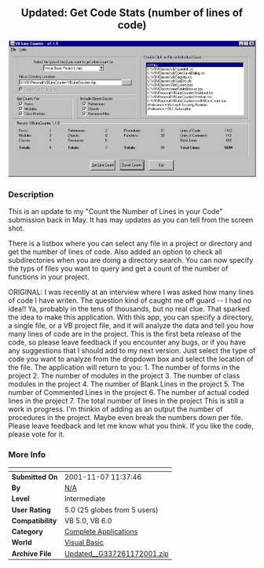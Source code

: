 ﻿<div align="center">

## Updated: Get Code Stats \(number of lines of code\)

<img src="PIC2001117114291380.jpg">
</div>

### Description

This is an update to my "Count the Number of Lines in your Code" submission back in May. It has may updates as you can tell from the screen shot.

There is a listbox where you can select any file in a project or directory and get the number of lines of code. Also added an option to check all subdirectories when you are doing a directory search. You can now specify the typs of files you want to query and get a count of the number of functions in your project.

ORIGINAL: I was recently at an interview where I was asked how many lines of code I have writen. The question kind of caught me off guard -- I had no idea!! Ya, probably in the tens of thousands, but no real clue. That sparked the idea to make this application. With this app, you can specify a directory, a single file, or a VB project file, and it will analyze the data and tell you how many lines of code are in the project. This is the first beta release of the code, so please leave feedback if you encounter any bugs, or if you have any suggestions that I should add to my next version. Just select the type of code you want to analyze from the dropdown box and select the location of the file. The application will return to you: 1. The number of forms in the project 2. The number of modules in the project 3. The number of class modules in the project 4. The number of Blank Lines in the project 5. The number of Commented Lines in the project 6. The number of actual coded lines in the project 7. The total number of lines in the project This is still a work in progress. I'm thinkin of adding as an output the number of procedures in the project. Maybe even break the numbers down per file. Please leave feedback and let me know what you think. If you like the code, please vote for it.
 
### More Info
 


<span>             |<span>
---                |---
**Submitted On**   |2001-11-07 11:37:46
**By**             |[N/A](https://github.com/Planet-Source-Code/PSCIndex/blob/master/ByAuthor/empty.md)
**Level**          |Intermediate
**User Rating**    |5.0 (25 globes from 5 users)
**Compatibility**  |VB 5\.0, VB 6\.0
**Category**       |[Complete Applications](https://github.com/Planet-Source-Code/PSCIndex/blob/master/ByCategory/complete-applications__1-27.md)
**World**          |[Visual Basic](https://github.com/Planet-Source-Code/PSCIndex/blob/master/ByWorld/visual-basic.md)
**Archive File**   |[Updated\_\_G337261172001\.zip](https://github.com/Planet-Source-Code/updated-get-code-stats-number-of-lines-of-code__1-28726/archive/master.zip)








